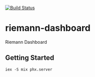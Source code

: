 [![Build Status](https://travis-ci.org/pdericson/riemann-dashboard.svg?branch=master)](https://travis-ci.org/pdericson/riemann-dashboard)

# riemann-dashboard

Riemann Dashboard

## Getting Started

```
iex -S mix phx.server
```
